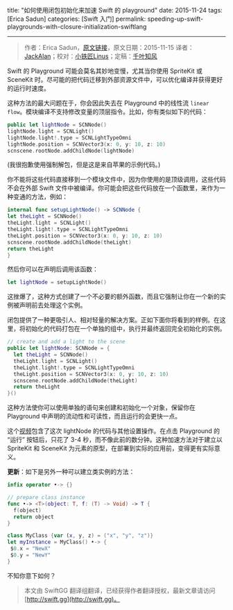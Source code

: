 title: "如何使用闭包初始化来加速 Swift 的 playground"
date: 2015-11-24
tags: [Erica Sadun]
categories: [Swift 入门]
permalink: speeding-up-swift-playgrounds-with-closure-initialization-swiftlang

---
> 作者：Erica Sadun，[原文链接](http://ericasadun.com/2015/11/15/speeding-up-swift-playgrounds-with-closure-initialization-swiftlang/)，原文日期：2015-11-15
> 译者：[JackAlan](undefined)；校对：[小铁匠Linus](http://weibo.com/linusling)；定稿：[千叶知风](http://weibo.com/xiaoxxiao)
  







<!--此处开始正文-->

Swift 的 Playground 可能会莫名其妙地变慢，尤其当你使用 SpriteKit 或 SceneKit 时。尽可能的把代码迁移到外部资源文件中，可以优化编译并获得更好的运行时速度。

<!--more-->

这种方法的最大问题在于，你会因此失去在 Playground 中的线性流 `linear flow`。模块编译不支持修改变量的顶层指令。比如，你有类似如下的代码：

```swift
public let lightNode = SCNNode()
lightNode.light = SCNLight()
lightNode.light!.type = SCNLightTypeOmni
lightNode.position = SCNVector3(x: 0, y: 10, z: 10)
scnscene.rootNode.addChildNode(lightNode)
```

(我很抱歉使用强制解包，但是这是来自苹果的示例代码。)

你不能将这些代码直接移到一个模块文件中，因为你使用的是顶级调用，这些代码不会在外部 Swift 文件中被编译。你可能会把这些代码放在一个函数里，来作为一种变通的方法，例如：

```swift
internal func setupLightNode() -> SCNNode {
let theLight = SCNNode()
theLight.light = SCNLight()
theLight.light!.type = SCNLightTypeOmni
theLight.position = SCNVector3(x: 0, y: 10, z: 10)
scnscene.rootNode.addChildNode(theLight)
return theLight
}
```

然后你可以在声明后调用该函数：

```swift
let lightNode = setupLightNode()
```

这挫爆了，这种方式创建了一个不必要的额外函数，而且它强制让你在一个新的实例被声明前去处理这个实例。

闭包提供了一种更吸引人、相对轻量的解决方案。正如下面你将看到的样例。在这里，将初始化的代码打包在一个单独的组中，执行并最终返回完全初始化的实例。

```swift
// create and add a light to the scene
public let lightNode: SCNNode = {
  let theLight = SCNNode()
  theLight.light = SCNLight()
  theLight.light!.type = SCNLightTypeOmni
  theLight.position = SCNVector3(x: 0, y: 10, z: 10)
  scnscene.rootNode.addChildNode(theLight)
  return theLight
}()
```

这种方法使你可以使用单独的语句来创建和初始化一个对象，保留你在 Playground 中声明的流动性和可读性，而且运行的会更快一点。

这个[视频](https://vid.me/BrPC)包含了这次 lightNode 的代码与其他设置操作。在点击 Playground 的 “运行” 按钮后，只花了 3-4 秒，而不像此前的数分钟。这种加速方法对于建立以 SpriteKit 和 SceneKit 为元素的原型，在部署到实际的应用前，变得更有实际意义。

**更新**：如下是另外一种可以建立类实例的方法：

```swift
infix operator •-> {}

// prepare class instance
func •-> <T>(object: T, f: (T) -> Void) -> T {
  f(object)
  return object
}

class MyClass {var (x, y, z) = ("x", "y", "z")}
let myInstance = MyClass() •-> {
 $0.x = "NewX"
 $0.y = "NewY"
}
```

不知你意下如何？
> 本文由 SwiftGG 翻译组翻译，已经获得作者翻译授权，最新文章请访问 [http://swift.gg](http://swift.gg)。